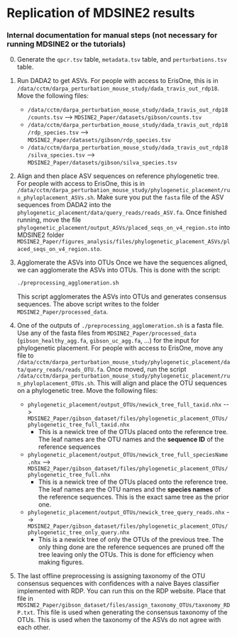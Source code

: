 # Replication of MDSINE2 results

### Internal documentation for manual steps (not necessary for running MDSINE2 or the tutorials)

0. Generate the `qpcr.tsv` table, `metadata.tsv` table, and `perturbations.tsv` table.
1. Run DADA2 to get ASVs. For people with access to ErisOne, this is in `/data/cctm/darpa_perturbation_mouse_study/dada_travis_out_rdp18`. Move the following files:
    * `/data/cctm/darpa_perturbation_mouse_study/dada_travis_out_rdp18/counts.tsv` --> `MDSINE2_Paper/datasets/gibson/counts.tsv`
    * `/data/cctm/darpa_perturbation_mouse_study/dada_travis_out_rdp18/rdp_species.tsv` --> `MDSINE2_Paper/datasets/gibson/rdp_species.tsv`
    * `/data/cctm/darpa_perturbation_mouse_study/dada_travis_out_rdp18/silva_species.tsv` --> `MDSINE2_Paper/datasets/gibson/silva_species.tsv`
    
2. Align and then place ASV sequences on reference phylogenetic tree. For people with access to ErisOne, this is in `/data/cctm/darpa_perturbation_mouse_study/phylogenetic_placement/run_phyloplacement_ASVs.sh`. Make sure you put the `fasta` file of the ASV sequences from DADA2 into the `phylogenetic_placement/data/query_reads/reads_ASV.fa`. Once finished running, move the file `phylogenetic_placement/output_ASVs/placed_seqs_on_v4_region.sto` into MDSINE2 folder `MDSINE2_Paper/figures_analysis/files/phylogenetic_placement_ASVs/placed_seqs_on_v4_region.sto`. 
3. Agglomerate the ASVs into OTUs
    Once we have the sequences aligned, we can agglomerate the ASVs into OTUs. This is done with the script:
    ```bash
    ./preprocessing_agglomeration.sh
    ```
    This script agglomerates the ASVs into OTUs and generates consensus sequences. The above script writes to the folder `MDSINE2_Paper/processed_data`.
4. One of the outputs of `./preprocessing_agglomeration.sh` is a fasta file. Use any of the fasta files from `MDSINE2_Paper/processed_data` (`gibson_healthy_agg.fa`, `gibson_uc_agg.fa`, ...) for the input for phylogenetic placement. For people with access to ErisOne, move any file to `/data/cctm/darpa_perturbation_mouse_study/phylogenetic_placement/data/query_reads/reads_OTU.fa`. Once moved, run the script `/data/cctm/darpa_perturbation_mouse_study/phylogenetic_placement/run_phyloplacement_OTUs.sh`. This will align and place the OTU sequences on a phylogenetic tree. Move the following files:
    * `phylogenetic_placement/output_OTUs/newick_tree_full_taxid.nhx` --> `MDSINE2_Paper/gibson_dataset/files/phylogenetic_placement_OTUs/phylogenetic_tree_full_taxid.nhx`
        - This is a newick tree of the OTUs placed onto the reference tree. The leaf names are the OTU names and the **sequence ID** of the reference sequences
    * `phylogenetic_placement/output_OTUs/newick_tree_full_speciesName.nhx` --> `MDSINE2_Paper/gibson_dataset/files/phylogenetic_placement_OTUs/phylogenetic_tree_full.nhx`
        - This is a newick tree of the OTUs placed onto the reference tree. The leaf names are the OTU names and the **species names** of the reference sequences. This is the exact same tree as the prior one.
    * `phylogenetic_placement/output_OTUs/newick_tree_query_reads.nhx` --> `MDSINE2_Paper/gibson_dataset/files/phylogenetic_placement_OTUs/phylogenetic_tree_only_query.nhx`
        - This is a newick tree of only the OTUs of the previous tree. The only thing done are the reference sequences are pruned off the tree leaving only the OTUs. This is done for efficiency when making figures.
5. The last offline preprocessing is assigning taxonomy of the OTU consensus sequences with confidences with a naive Bayes classifier implemented with RDP. You can run this on the RDP website. Place that file in `MDSINE2_Paper/gibson_dataset/files/assign_taxonomy_OTUs/taxonomy_RDP.txt`. This file is used when generating the consensus taxonomy of the OTUs. This is used when the taxonomy of the ASVs do not agree with each other.